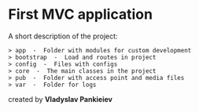 # First MVC application
A short description of the project:
```
> app  -  Folder with modules for custom development
> bootstrap  -  Load and routes in project
> config  -  Files with configs
> core  -  The main classes in the project
> pub  -  Folder with access point and media files
> var  -  Folder for logs
```

created by **Vladyslav Pankieiev**